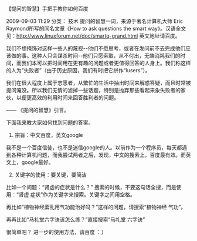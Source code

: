 【提问的智慧】手把手教你如何百度

2009-09-03 11:29
分类： 技术
提问的智慧一词，来源于著名计算机大师 Eric Raymond所写的同名文章《How to ask questions the smart way》。汉语全文见：http://www.linuxforum.net/doc/smartq-grand.html 英文地址请百度。

我们不想掩饰对这样一些人的蔑视--他们不愿思考，或者在发问前不去完成他们应该做的事。这种人只会谋杀时间--他们只愿索取，从不付出，无端消耗我们的时间，而我们本可以把时间用在更有趣的问题或者更值得回答的人身上。我们称这样的人为“失败者”（由于历史原因，我们有时把它拼作“lusers”）。

我们在很大程度上属于志愿者，从繁忙的生活中抽出时间来解惑答疑，而且时常被提问淹没。所以我们无情的滤掉一些话题，特别是抛弃那些看起来象失败者的家伙，以便更高效的利用时间来回答胜利者的问题。

—— 《提问的智慧》引言。

下面我来教大家如何找到问题的答案。

1. 宗旨：中文百度，英文google

我不是一个百度信徒，也不是迷信google的人。以前作为一个程序员，每天都遇到各种计算机问题，而我尝试两者之后，发现，中文的搜索上，百度最有效。而英文上，google最好。

2. 关键字的使用：要关键，要简洁

比如一个问题：“肾虚的症状是什么？” 搜索的时候，不要这句话全搜，而是使用：“肾虚 症状”作为关键字来搜索。关键字之间用空格。

再比如“植物神经紊乱用气功能治好吗？”这样的问题，请搜索“植物神经 气功”。

再再比如“马礼堂六字诀该怎么练？”直接搜索“马礼堂 六字诀”

很简单吧？ 进一步的使用方法，请百度 ：）
